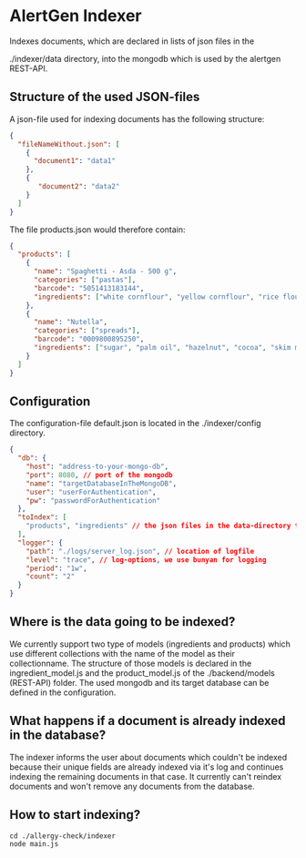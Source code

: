 # AlertGen Indexer

Indexes documents, which are declared in lists of json files in the

./indexer/data directory, into the mongodb which is used by the alertgen REST-API.

## Structure of the used JSON-files

A json-file used for indexing documents has the following structure:

```json
{
  "fileNameWithout.json": [
    {
      "document1": "data1"
    },
    {
       "document2": "data2"
    }
  ]
}
```

The file products.json would therefore contain:

```json
{
  "products": [
    {
      "name": "Spaghetti - Asda - 500 g",
      "categories": ["pastas"],
      "barcode": "5051413183144",
      "ingredients": ["white cornflour", "yellow cornflour", "rice flour", "diglyceride", "monoglyceride"]
    },
    {
      "name": "Nutella",
      "categories": ["spreads"],
      "barcode": "0009800895250",
      "ingredients": ["sugar", "palm oil", "hazelnut", "cocoa", "skim milk", "reduced minerals whey", "lecithin", "vanillin"]
    }
  ]
}
```

## Configuration

The configuration-file default.json is located in the ./indexer/config directory.

```json
{
  "db": {
    "host": "address-to-your-mongo-db",
    "port": 8080, // port of the mongodb
    "name": "targetDatabaseInTheMongoDB",
    "user": "userForAuthentication",
    "pw": "passwordForAuthentication"
  },
  "toIndex": [
    "products", "ingredients" // the json files in the data-directory to index
  ],
  "logger": {
    "path": "./logs/server_log.json", // location of logfile
    "level": "trace", // log-options, we use bunyan for logging
    "period": "1w",
    "count": "2"
  }
}
```

## Where is the data going to be indexed?

We currently support two type of models (ingredients and products)
 which use different collections with the name of the model as their collectionname.
 The structure of those models is declared in the ingredient_model.js and
 the product_model.js of the ./backend/models (REST-API) folder. The used mongodb
 and its target database can be defined in the configuration.

## What happens if a document is already indexed in the database?
The indexer informs the user about documents
which couldn't be indexed because their unique fields are already indexed via it's log and continues indexing the
remaining documents in that case. It currently can't reindex documents and won't remove
any documents from the database.

## How to start indexing?

```
cd ./allergy-check/indexer
node main.js
```
